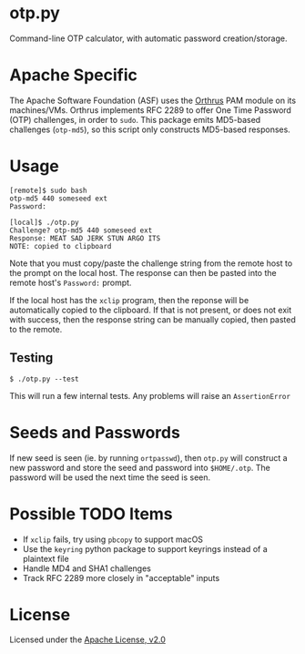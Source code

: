 # otp.py
Command-line OTP calculator, with automatic password creation/storage.

# Apache Specific
The Apache Software Foundation (ASF) uses the
[Orthrus](https://github.com/gmcdonald/orthrus)
PAM module on its machines/VMs. Orthrus implements RFC 2289 to offer One Time
Password (OTP) challenges, in order to `sudo`. This package emits MD5-based
challenges (`otp-md5`), so this script only constructs MD5-based responses.

# Usage
```
[remote]$ sudo bash
otp-md5 440 someseed ext
Password: 

[local]$ ./otp.py
Challenge? otp-md5 440 someseed ext
Response: MEAT SAD JERK STUN ARGO ITS
NOTE: copied to clipboard
```
Note that you must copy/paste the challenge string from the remote host to the
prompt on the local host. The response can then be pasted into the remote host's
`Password:` prompt.

If the local host has the `xclip` program, then the reponse will be automatically
copied to the clipboard. If that is not present, or does not exit with success,
then the response string can be manually copied, then pasted to the remote.

## Testing
```
$ ./otp.py --test
```
This will run a few internal tests. Any problems will raise an `AssertionError`

# Seeds and Passwords
If new seed is seen (ie. by running `ortpasswd`), then `otp.py` will construct
a new password and store the seed and password into `$HOME/.otp`. The password
will be used the next time the seed is seen.

# Possible TODO Items
* If `xclip` fails, try using `pbcopy` to support macOS
* Use the `keyring` python package to support keyrings instead of a plaintext file
* Handle MD4 and SHA1 challenges
* Track RFC 2289 more closely in "acceptable" inputs

# License
Licensed under the [Apache License, v2.0](https://www.apache.org/licenses/LICENSE-2.0)
